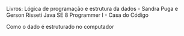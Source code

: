 Livros:
Lógica de programação e estrutura da dados - Sandra Puga e Gerson Risseti
Java SE 8 Programmer I - Casa do Código

Como o dado é estruturado no computador

